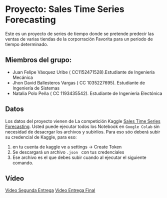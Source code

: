 # Proyecto: Sales Time Series Forecasting

Este es un proyecto de series de tiempo donde se pretende predecir las ventas de varias tiendas de la corporración Favorita para un periodo de tiempo determinado. 

## Miembros del grupo:
- Juan Felipe Vásquez Uribe ( CC1152471528).Estudiante de Ingeniería Mecánica
- Jhon David Ballesteros Vargas ( CC 1035227695). Estudiante de Ingeniería de Sistemas
- Natalia Polo Peña ( CC 1193435542). Estudiante de Ingeniería Electónica

## Datos

Los datos del proyecto vienen de La competición Kaggle  [Sales Time Series Forecasting](https://www.kaggle.com/competitions/store-sales-time-series-forecasting/data). 
Usted puede ejecutar todos los Notebook en ```Google Colab``` sin necesidad de desacrgar los archivos y subirlios. Para eso sóo deberá subir su credencial de Kaggle, para eso:
1. en tu cuenta de kaggle ve a settings -> Create Token
2. Se descargará un archivo ```.json ``` con tus credenciales
3. Ese archivo es el que debes subir cuando al ejecutar el siguiente comando. 

## Vídeo 
[Video Segunda Entrega](https://www.youtube.com/watch?v=GInkMLm2ZwI&feature=youtu.be)
[Video Entrega Final](https://www.youtube.com/watch?v=0C9CFQX3jSQ&feature=youtu.be)
